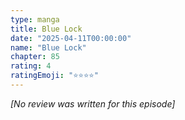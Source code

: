 ```yaml
---
type: manga
title: Blue Lock
date: "2025-04-11T00:00:00"
name: "Blue Lock"
chapter: 85
rating: 4
ratingEmoji: "⭐️⭐️⭐️⭐️"
---
```


_[No review was written for this episode]_